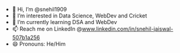 - 👋 Hi, I’m @snehil1909
- 👀 I’m interested in Data Science, WebDev and Cricket
- 🌱 I’m currently learning DSA and WebDev
- 📫 Reach me on LinkedIn @www.linkedin.com/in/snehil-jaiswal-507b1a256
- 😄 Pronouns: He/Him

<!---
snehil1909/snehil1909 is a ✨ special ✨ repository because its `README.md` (this file) appears on your GitHub profile.
You can click the Preview link to take a look at your changes.
--->
